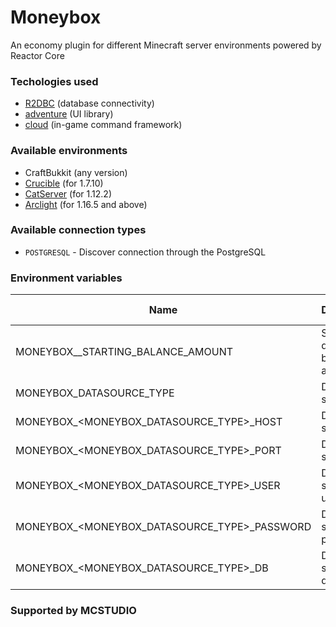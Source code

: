 # Moneybox
An economy plugin for different Minecraft server environments powered by Reactor Core

### Techologies used

- [R2DBC](https://github.com/r2dbc/r2dbc-pool) (database connectivity)
- [adventure](https://github.com/KyoriPowered/adventure) (UI library)
- [cloud](https://github.com/Incendo/cloud) (in-game command framework)

### Available environments

- CraftBukkit (any version)
- [Crucible](https://github.com/CrucibleMC/Crucible/releases) (for 1.7.10)
- [CatServer](https://github.com/Luohuayu/CatServer) (for 1.12.2)
- [Arclight](https://github.com/IzzelAliz/Arclight/releases) (for 1.16.5 and above)

### Available connection types

- `POSTGRESQL` - Discover connection through the PostgreSQL

### Environment variables

| Name                                           | Description                      | Default value          |  
| ---------------------------------------------- | -------------------------------  | ---------------------- |  
| MONEYBOX__STARTING_BALANCE_AMOUNT              | Set a default balance amount     | 0                      |
| MONEYBOX_DATASOURCE_TYPE                       | Data source type                 | POSTGRES               |
| MONEYBOX_<MONEYBOX_DATASOURCE_TYPE>_HOST       | Data source host                 | 127.0.0.1              |  
| MONEYBOX_<MONEYBOX_DATASOURCE_TYPE>_PORT       | Data source port                 | 5432                   |  
| MONEYBOX_<MONEYBOX_DATASOURCE_TYPE>_USER       | Data source username             | root                   |  
| MONEYBOX_<MONEYBOX_DATASOURCE_TYPE>_PASSWORD   | Data source password             | root                   |  
| MONEYBOX_<MONEYBOX_DATASOURCE_TYPE>_DB         | Data source database             | database               |

### Supported by MCSTUDIO